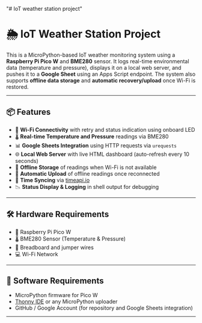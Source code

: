 "# IoT weather station project"

# 🌦️ IoT Weather Station Project

This is a MicroPython-based IoT weather monitoring system using a **Raspberry Pi Pico W** and **BME280** sensor. It logs real-time environmental data (temperature and pressure), displays it on a local web server, and pushes it to a **Google Sheet** using an Apps Script endpoint. The system also supports **offline data storage** and **automatic recovery/upload** once Wi-Fi is restored.

---

## 📦 Features

- 📶 **Wi-Fi Connectivity** with retry and status indication using onboard LED
- 🌡️ **Real-time Temperature and Pressure** readings via BME280
- 📊 **Google Sheets Integration** using HTTP requests via `urequests`
- 🌐 **Local Web Server** with live HTML dashboard (auto-refresh every 10 seconds)
- 📂 **Offline Storage** of readings when Wi-Fi is not available
- 🔁 **Automatic Upload** of offline readings once reconnected
- 🧠 **Time Syncing** via [timeapi.io](https://timeapi.io/)
- 📉 **Status Display & Logging** in shell output for debugging

---

## 🛠️ Hardware Requirements

- 🧠 Raspberry Pi Pico W
- 🌡️ BME280 Sensor (Temperature & Pressure)
- 🔌 Breadboard and jumper wires
- 💻 Wi-Fi Network

---

## 🧰 Software Requirements

- MicroPython firmware for Pico W
- [Thonny IDE](https://thonny.org/) or any MicroPython uploader
- GitHub / Google Account (for repository and Google Sheets integration)

---

